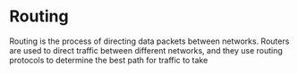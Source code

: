 # Routing 

Routing is the process of directing data packets between networks. Routers are used to direct traffic between different networks, and they use routing protocols to determine the best path for traffic to take
